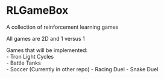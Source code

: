# RLGameBox
A collection of reinforcement learning games

All games are 2D and 1 versus 1

Games that will be implemented:  
    - Tron Light Cycles  
    - Battle Tanks  
    - Soccer (Currently in other repo) 
    - Racing Duel
    - Snake Duel